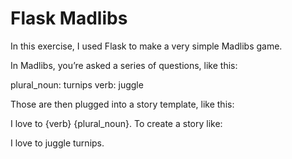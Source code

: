 # Flask Madlibs

In this exercise, I used Flask to make a very simple Madlibs game.

In Madlibs, you’re asked a series of questions, like this:

plural_noun: turnips
verb: juggle

Those are then plugged into a story template, like this:

I love to {verb} {plural_noun}.
To create a story like:

I love to juggle turnips.
